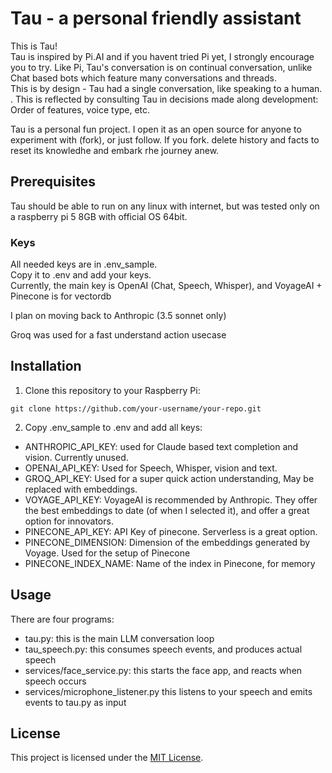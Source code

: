 # Tau - a personal friendly assistant

This is Tau!  
Tau is inspired by Pi.AI and if you havent tried Pi yet, I strongly encourage you to try.
Like Pi, Tau's conversation is on continual conversation, unlike Chat based bots which feature many conversations and threads.  
This is by design - Tau had a single conversation, like speaking to a human. 
.
This is reflected by consulting Tau in decisions made along development: Order of features, voice type, etc.

Tau is a personal fun project.
I open it as an open source for anyone to experiment with (fork), or just follow.
If you fork. delete history and facts to reset its knowledhe and embark rhe journey anew.


## Prerequisites

Tau should be able to run on any linux with internet, but was tested only on a raspberry pi 5 8GB with official OS 64bit.

### Keys
All needed keys are in .env_sample.  
Copy it to .env and add your keys.  
Currently, the main key is OpenAI (Chat, Speech, Whisper), and VoyageAI + Pinecone is for vectordb

I plan on moving back to Anthropic (3.5 sonnet only)

Groq was used for a fast understand action usecase

## Installation

1. Clone this repository to your Raspberry Pi:

```
git clone https://github.com/your-username/your-repo.git
```

2. Copy .env_sample to .env and add all keys:
- ANTHROPIC_API_KEY: used for Claude based text completion and vision. Currently unused.
- OPENAI_API_KEY: Used for Speech, Whisper, vision and text.
- GROQ_API_KEY: Used for a super quick action understanding, May be replaced with embeddings.
- VOYAGE_API_KEY: VoyageAI is recommended by Anthropic. They offer the best embeddings to date (of when I selected it), and offer a great option for innovators.
- PINECONE_API_KEY: API Key of pinecone. Serverless is a great option.
- PINECONE_DIMENSION: Dimension of the embeddings generated by Voyage. Used for the setup of Pinecone
- PINECONE_INDEX_NAME: Name of the index in Pinecone, for memory


## Usage

There are four programs:
- tau.py: this is the main LLM conversation loop
- tau_speech.py: this consumes speech events, and produces actual speech
- services/face_service.py: this starts the face app, and reacts when speech occurs
- services/microphone_listener.py this listens to your speech and emits events to tau.py as input


## License

This project is licensed under the [MIT License](LICENSE).
